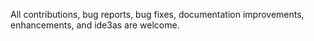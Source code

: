 All contributions, bug reports, bug fixes, documentation improvements, enhancements, and ide3as are welcome.

